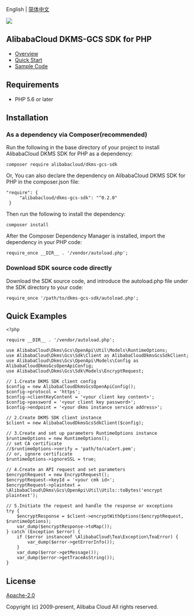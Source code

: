 English | [简体中文](README-CN.md)

![](https://aliyunsdk-pages.alicdn.com/icons/AlibabaCloud.svg)

## AlibabaCloud DKMS-GCS SDK for PHP

- [Overview](https://www.alibabacloud.com/help/doc-detail/311016.htm)
- [Quick Start](https://www.alibabacloud.com/help/doc-detail/311368.htm)
- [Sample Code](/example)

## Requirements

- PHP 5.6 or later

## Installation
### As a dependency via Composer(recommended)
Run the following in the base directory of your project to install AlibabaCloud DKMS SDK for PHP as a dependency:
```
composer require alibabacloud/dkms-gcs-sdk
```
Or, You can also declare the dependency on AlibabaCloud DKMS SDK for PHP in the composer.json file:
```
"require": {
     "alibabacloud/dkms-gcs-sdk": "^0.2.0"
 }
```
Then run the following to install the dependency:
```
composer install
```
After the Composer Dependency Manager is installed, import the dependency in your PHP code:
```
require_once __DIR__ . '/vendor/autoload.php';
```
### Download SDK source code directly
Download the SDK source code, and introduce the autoload.php file under the SDK directory to your code:
```
require_once '/path/to/dkms-gcs-sdk/autoload.php';
```
## Quick Examples
```
<?php

require __DIR__ . '/vendor/autoload.php';

use AlibabaCloud\Dkms\Gcs\OpenApi\Util\Models\RuntimeOptions;
use AlibabaCloud\Dkms\Gcs\Sdk\Client as AlibabaCloudDkmsGcsSdkClient;
use AlibabaCloud\Dkms\Gcs\OpenApi\Models\Config as AlibabaCloudDkmsGcsOpenApiConfig;
use AlibabaCloud\Dkms\Gcs\Sdk\Models\EncryptRequest;

// 1.Create DKMS SDK client config
$config = new AlibabaCloudDkmsGcsOpenApiConfig();
$config->protocol = 'https';
$config->clientKeyContent = '<your client key content>';
$config->password = '<your client key password>';
$config->endpoint = '<your dkms instance service address>';

// 2.Create DKMS SDK client instance
$client = new AlibabaCloudDkmsGcsSdkClient($config);

// 3.Create and set up parameters RuntimeOptions instance
$runtimeOptions = new RuntimeOptions();
// set CA certificate
//$runtimeOptions->verify = 'path/to/caCert.pem';
// or, ignore certificate
$runtimeOptions->ignoreSSL = true;

// 4.Create an API request and set parameters
$encryptRequest = new EncryptRequest();
$encryptRequest->keyId = '<your cmk id>';
$encryptRequest->plaintext = \AlibabaCloud\Dkms\Gcs\OpenApi\Util\Utils::toBytes('encrypt plaintext');

// 5.Initiate the request and handle the response or exceptions
try {
    $encryptResponse = $client->encryptWithOptions($encryptRequest, $runtimeOptions);
    var_dump($encryptResponse->toMap());
} catch (Exception $error) {
    if ($error instanceof \AlibabaCloud\Tea\Exception\TeaError) {
        var_dump($error->getErrorInfo());
    }
    var_dump($error->getMessage());
    var_dump($error->getTraceAsString());
}
```

## License

[Apache-2.0](http://www.apache.org/licenses/LICENSE-2.0)

Copyright (c) 2009-present, Alibaba Cloud All rights reserved.